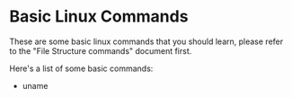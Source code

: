# Basic Linux Commands

These are some basic linux commands that you should learn, please refer to the "File Structure commands" document first.  

Here's a list of some basic commands:  
  - uname
